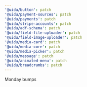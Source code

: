 ```yaml
---
'@uidu/button': patch
'@uidu/payment-sources': patch
'@uidu/payments': patch
'@uidu/stripe-accounts': patch
'@uidu/adf-schema': patch
'@uidu/field-file-uploader': patch
'@uidu/field-image-uploader': patch
'@uidu/media-card': patch
'@uidu/media-core': patch
'@uidu/media-picker': patch
'@uidu/message': patch
'@uidu/animated-menu': patch
'@uidu/breadcrumbs': patch
---
```


Monday bumps
